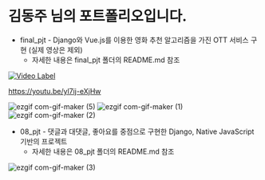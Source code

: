 # 김동주 님의 포트폴리오입니다.

- final_pjt - Django와 Vue.js를 이용한 영화 추천 알고리즘을 가진 OTT 서비스 구현 (실제 영상은 제외)
  - 자세한 내용은 final_pjt 폴더의 README.md 참조


[![Video Label](http://img.youtube.com/vi/yl7ij-eXjHw/0.jpg)](https://youtu.be/yl7ij-eXjHw)

https://youtu.be/yl7ij-eXjHw

![ezgif com-gif-maker (5)](https://user-images.githubusercontent.com/45291694/205565046-02399d0f-1cc3-4e6a-ab9b-87e2281de7d5.gif)
![ezgif com-gif-maker (1)](https://user-images.githubusercontent.com/45291694/205565050-2db97814-c0d9-4156-9fcc-05c3c3718b50.gif)
![ezgif com-gif-maker (2)](https://user-images.githubusercontent.com/45291694/205565086-f4506e57-e662-4638-93f7-fe8b15996cd1.gif)


- 08_pjt - 댓글과 대댓글, 좋아요를 중점으로 구현한 Django, Native JavaScript 기반의 프로젝트
  - 자세한 내용은 08_pjt 폴더의 README.md 참조


![ezgif com-gif-maker (3)](https://user-images.githubusercontent.com/45291694/205565904-7dad2d3d-7f2a-4858-a8d8-d2d48061f72a.gif)

